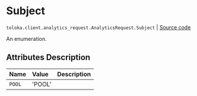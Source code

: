 # Subject
`toloka.client.analytics_request.AnalyticsRequest.Subject` | [Source code](https://github.com/Toloka/toloka-kit/blob/v0.1.24/src/client/analytics_request.py#L32)

An enumeration.

## Attributes Description

| Name | Value | Description |
| :------| :-----------| :----------| 
`POOL`|'POOL'|<p></p>
